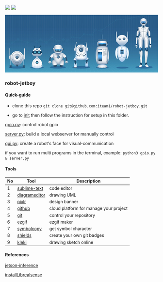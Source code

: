 <img src="https://img.shields.io/badge/license-MIT-green" /> <img src="https://img.shields.io/badge/version-v0.7-lightgrey" />

![banner](docs/assets/banner.png)

### robot-jetboy

#### Quick-guide

- clone this repo `git clone git@github.com:iteam1/robot-jetboy.git`

- go to [init](/init) then follow the instruction for setup in this folder.

[gpio.py](/gpio.py): control robot gpio

[server.py](/server.py): build a local webserver for manually control

[gui.py](/gui.py): create a robot's face for visual-communication

if you want to run multi programs in the terminal, example: `python3 gpio.py & server.py`

#### Tools

|No|Tool|Description|
|---|---|---|
|1|[sublime-text](https://www.sublimetext.com/)|code editor|
|2|[diagrameditor](https://www.diagrameditor.com/)|drawing UML|
|3|[pixlr](https://pixlr.com/vn/x/)|design banner|
|4|[github](https://github.com/)|cloud platform for manage your project|
|5|[git](https://git-scm.com/)|control your repository|
|6|[ezgif](https://ezgif.com/maker)|ezgif maker|
|7|[symbolcopy](https://www.symbolcopy.com/)|get symbol character|
|8|[shields](https://shields.io/)|create your own git badges|
|9|[kleki](https://kleki.com/)|drawing sketch online|
    

#### References

[jetson-inference](https://github.com/dusty-nv/jetson-inference)

[installLibrealsense](https://github.com/JetsonHacksNano/installLibrealsense)